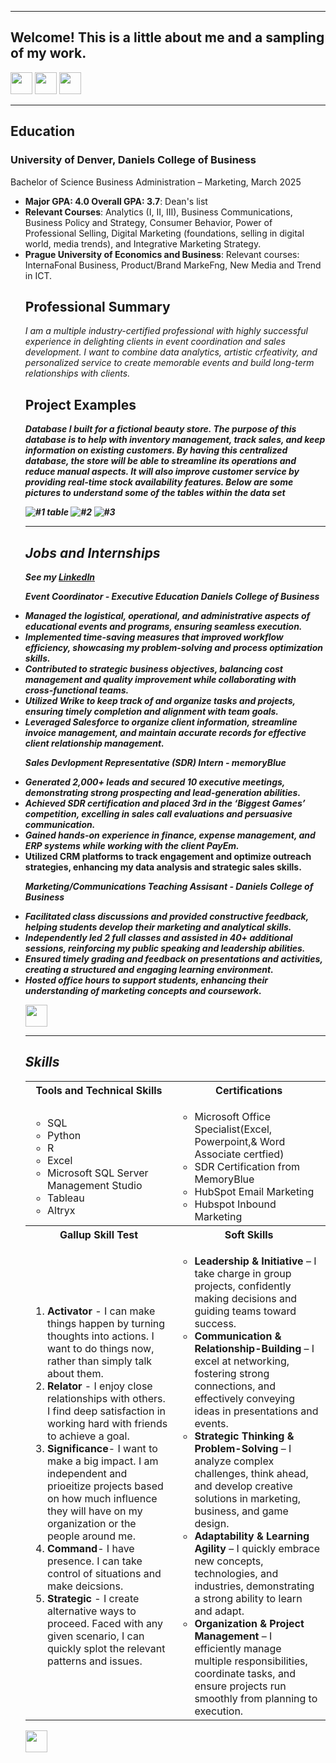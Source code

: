 <a name="top"></a>
<hr>

## Welcome! This is a little about me and a sampling of my work.
[<img src="https://user-images.githubusercontent.com/91146906/162140860-bfb69654-5603-49bd-a7a1-a836ab1c772c.svg" height="35"/>](#education)
[<img src="https://user-images.githubusercontent.com/91146906/162140921-207cd392-cfe5-40e6-a84e-0a16e19e405a.svg" height="35"/>](#profExp)
[<img src="https://user-images.githubusercontent.com/91146906/162140965-cf707805-9abd-43f7-8314-4f96794c44dc.svg" height="35"/>](#skills)

<a name="education"></a>
<hr>

## Education
### University of Denver, Daniels College of Business
Bachelor of Science Business Administration – Marketing, March 2025

<ul>
  <li><b>Major GPA: 4.0 Overall GPA: 3.7</b>: Dean's list</li>
  <li><b>Relevant Courses</b>: Analytics (I, II, III), Business Communications, Business Policy and Strategy, Consumer Behavior, Power of Professional Selling, Digital Marketing (foundations, selling in digital world, media trends), and Integrative Marketing Strategy.</li>
  <li><b>Prague University of Economics and Business</b>: Relevant courses: InternaFonal Business, Product/Brand MarkeFng, New Media and Trend in ICT.</li>
 
## Professional Summary 
<i> I am a multiple industry-certified professional with highly successful experience in delighting clients in event coordination and sales development. I want to combine data analytics, artistic crfeativity, and personalized service to create memorable events and build long-term relationships with clients. </i>

## Project Examples
<i> <b> Database I built for a fictional beauty store.<b> The purpose of this database is to help with inventory management, track sales, and keep information on existing customers. By having this centralized database, the store will be able to streamline its operations and reduce manual aspects. It will also improve customer service by providing real-time stock availability features. Below are some pictures to understand some of the tables within the data set</li>

![#1 table](https://github.com/user-attachments/assets/8f64bb08-48a2-4a2b-9afb-a8c2db2f9d97)
![#2 ](https://github.com/user-attachments/assets/f4f39d40-97c2-454a-95a7-d4de3f0bacc2)
![#3](https://github.com/user-attachments/assets/4081386a-efd0-4fff-afb9-72715e6dbeb1)





<a name="Professional Experience"></a>
<hr>

## Jobs and Internships
<i>See my [LinkedIn](https://www.linkedin.com/in/meganzieglerr/)</i>

<i> <b> Event Coordinator - Executive Education Daniels College of Business</b>
<li> Managed the logistical, operational, and administrative aspects of educational events and programs, ensuring seamless execution.</li>
<li> Implemented time-saving measures that improved workflow efficiency, showcasing my problem-solving and process optimization skills.</li>
<li> Contributed to strategic business objectives, balancing cost management and quality improvement while collaborating with cross-functional teams.</li>
<li> Utilized Wrike to keep track of and organize tasks and projects, ensuring timely completion and alignment with team goals.</li>
<li> Leveraged Salesforce to organize client information, streamline invoice management, and maintain accurate records for effective client relationship management.</li>


<i> <b> Sales Devlopment Representative (SDR) Intern - memoryBlue </b>
<li> Generated 2,000+ leads and secured 10 executive meetings, demonstrating strong prospecting and lead-generation abilities.</i>
<li> Achieved SDR certification and placed 3rd in the ‘Biggest Games’ competition, excelling in sales call evaluations and persuasive communication.</i>
<li> Gained hands-on experience in finance, expense management, and ERP systems while working with the client PayEm.</i>
<li> Utilized CRM platforms to track engagement and optimize outreach strategies, enhancing my data analysis and strategic sales skills.</i>

<i> <b> Marketing/Communications Teaching Assisant - Daniels College of Business </b>
<li> Facilitated class discussions and provided constructive feedback, helping students develop their marketing and analytical skills.</li>
<li> Independently led 2 full classes and assisted in 40+ additional sessions, reinforcing my public speaking and leadership abilities.</li>
<li> Ensured timely grading and feedback on presentations and activities, creating a structured and engaging learning environment.</li>
<li> Hosted office hours to support students, enhancing their understanding of marketing concepts and coursework.</li>


[<img src="https://user-images.githubusercontent.com/91146906/152072378-b0168a2d-e85c-47c6-a272-fcfb3f6a44ae.svg" height="35"/>](#top)

<a name="skills"></a>
<hr>

## Skills

<table>
  <tr>
    <th>Tools and Technical Skills</th>
    <th>Certifications</th>
  </tr>
  <tr>
    <td>
     <ul>
        <li>SQL</li>
        <li>Python</li>
        <li>R</li>
        <li>Excel</li>
        <li>Microsoft SQL Server Management Studio</li>
        <li>Tableau</li>
       <li>Altryx</li>
      </ul>
    </td>
    <td>
     <ul>
        <li> Microsoft Office Specialist(Excel, Powerpoint,& Word Associate certfied)</li>
        <li> SDR Certification from MemoryBlue </li>
        <li> HubSpot Email Marketing </li>
        <li> Hubspot Inbound Marketing </li>
      </ul>
    </td>
  </tr>
  <tr>
    <th>Gallup Skill Test</th>
    <th>Soft Skills</th>
 </tr>
 <tr>
   <td>
     <ol>
        <li><b>Activator</b> - I can make things happen by turning thoughts into actions. I want to do things now, rather than simply talk about them. </li>
        <li><b>Relator</b> - I enjoy close relationships with others. I find deep satisfaction in working hard with friends to achieve a goal. </li>
        <li><b>Significance</b>- I want to make a big impact. I am independent and prioeitize projects based on how much influence they will have on my organization or the people around me. </li>
        <li><b>Command</b>- I have presence. I can take control of situations and make deicsions. </li>
        <li><b>Strategic</b> - I create alternative ways to proceed. Faced with any given scenario, I can quickly splot the relevant patterns and issues.</li>
     </ol>
   </td>
   <td>
     <ul>
        <li><b>Leadership & Initiative</b> – I take charge in group projects, confidently making decisions and guiding teams toward success.</li>
        <li><b>Communication & Relationship-Building</b> – I excel at networking, fostering strong connections, and effectively conveying ideas in presentations and events.</li>
       <li><b>Strategic Thinking & Problem-Solving</b> – I analyze complex challenges, think ahead, and develop creative solutions in marketing, business, and game design.</li>
       <li><b>Adaptability & Learning Agility</b> – I quickly embrace new concepts, technologies, and industries, demonstrating a strong ability to learn and adapt.</li>
       <li><b>Organization & Project Management</b> – I efficiently manage multiple responsibilities, coordinate tasks, and ensure projects run smoothly from planning to execution.</li>
     </ul>
   </td>
 </tr>
</table>

[<img src="https://user-images.githubusercontent.com/91146906/152072378-b0168a2d-e85c-47c6-a272-fcfb3f6a44ae.svg" height="35"/>](#top)
